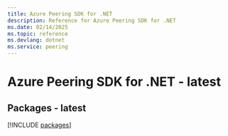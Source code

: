 ```yaml
---
title: Azure Peering SDK for .NET
description: Reference for Azure Peering SDK for .NET
ms.date: 02/14/2025
ms.topic: reference
ms.devlang: dotnet
ms.service: peering
---
```

# Azure Peering SDK for .NET - latest
## Packages - latest
[!INCLUDE [packages](peering-index.md)]